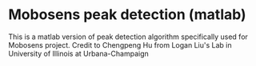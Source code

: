 # Mobosens peak detection (matlab)
This is a matlab version of peak detection algorithm specifically used for Mobosens project.
Credit to Chengpeng Hu from Logan Liu's Lab in University of Illinois at Urbana-Champaign
